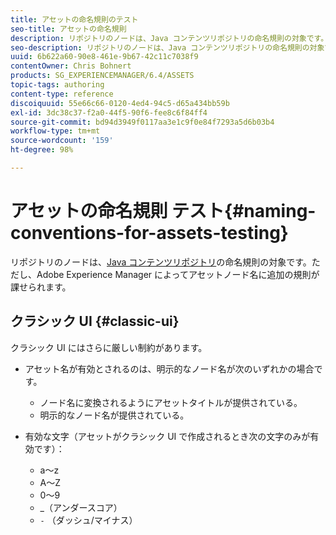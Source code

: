 ```yaml
---
title: アセットの命名規則のテスト
seo-title: アセットの命名規則
description: リポジトリのノードは、Java コンテンツリポジトリの命名規則の対象です。ただし、Adobe Experience Manager によってアセットノード名に追加の規則が課せられます。
seo-description: リポジトリのノードは、Java コンテンツリポジトリの命名規則の対象です。ただし、Adobe Experience Manager によってアセットノード名に追加の規則が課せられます。
uuid: 6b622a60-90e8-461e-9b67-42c11c7038f9
contentOwner: Chris Bohnert
products: SG_EXPERIENCEMANAGER/6.4/ASSETS
topic-tags: authoring
content-type: reference
discoiquuid: 55e66c66-0120-4ed4-94c5-d65a434bb59b
exl-id: 3dc38c37-f2a0-44f5-90f6-fee8c6f84ff4
source-git-commit: bd94d3949f0117aa3e1c9f0e84f7293a5d6b03b4
workflow-type: tm+mt
source-wordcount: '159'
ht-degree: 98%

---
```


# アセットの命名規則 テスト{#naming-conventions-for-assets-testing}

リポジトリのノードは、[Java コンテンツリポジトリ](/help/sites-developing/the-basics.md#java-content-repository)の命名規則の対象です。ただし、Adobe Experience Manager によってアセットノード名に追加の規則が課せられます。

## クラシック UI {#classic-ui}

クラシック UI にはさらに厳しい制約があります。

* アセット名が有効とされるのは、明示的なノード名が次のいずれかの場合です。

   * ノード名に変換されるようにアセットタイトルが提供されている。
   * 明示的なノード名が提供されている。

* 有効な文字（アセットがクラシック UI で作成されるとき次の文字のみが有効です）：

   * a～z
   * A～Z
   * 0～9
   * _（アンダースコア）
   * `-` （ダッシュ/マイナス）
